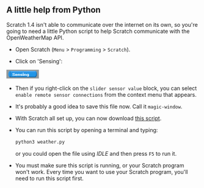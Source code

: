 ## A little help from Python

Scratch 1.4 isn't able to communicate over the internet on its own, so you're going to need a little Python script to help Scratch communicate with the OpenWeatherMap API.

-  Open Scratch (`Menu` > `Programming` > `Scratch`).

-  Click on 'Sensing': 

![](images/screen10.png)

-  Then if you right-click on the `slider sensor value` block, you can select `enable remote sensor connections` from the context menu that appears.

-  It's probably a good idea to save this file now. Call it `magic-window`.

-  With Scratch all set up, you can now download [this script](resources/weather.py).

-  You can run this script by opening a terminal and typing:

    ``` python
    python3 weather.py
    ```

    or you could open the file using *IDLE* and then press `F5` to run it.

-  You must make sure this script is running, or your Scratch program won't work. Every time you want to use your Scratch program, you'll need to run this script first.

